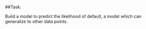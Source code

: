 ##Task:

Build a model to predict the likelihood of default, a model which can generalize to other data points.
